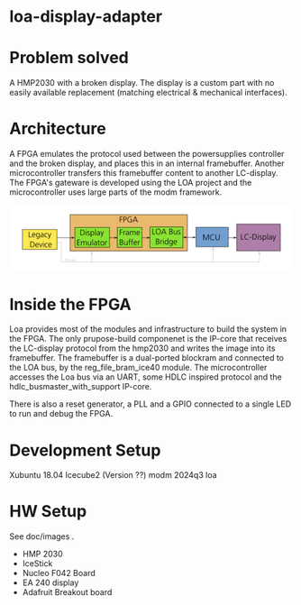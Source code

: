 # loa-display-adapter

# Problem solved

A HMP2030 with a broken display. The display is a custom part with no easily available replacement (matching electrical & mechanical interfaces).


# Architecture 

A FPGA emulates the protocol used between the powersupplies controller and the broken display, and places this in 
an internal framebuffer. Another microcontroller transfers this framebuffer content to another LC-display. 
The FPGA's gateware is developed using the LOA project and the microcontroller uses large parts of the modm framework.

![Blockdiagram](doc/images/block.png)

# Inside the FPGA
Loa provides most of the modules and infrastructure to build the system in the FPGA. The only prupose-build componenet is the 
IP-core that receives the LC-display protocol from the hmp2030 and writes the image into its framebuffer. 
The framebuffer is a dual-ported blockram and connected to the LOA bus, by the reg_file_bram_ice40 module.
The microcontroller accesses the Loa bus via an UART, some HDLC inspired protocol and the hdlc_busmaster_with_support IP-core.

There is also a reset generator, a PLL and a GPIO connected to a single LED to run and debug the FPGA.

# Development Setup 

Xubuntu 18.04
Icecube2 (Version ??)
modm 2024q3
loa 

# HW Setup

See doc/images .

- HMP 2030
- IceStick 
- Nucleo F042 Board
- EA 240 display
- Adafruit Breakout board 
